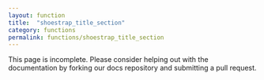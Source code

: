 ```yaml
---
layout: function
title:  "shoestrap_title_section"
category: functions
permalink: functions/shoestrap_title_section
---
```


This page is incomplete. Please consider helping out with the documentation by forking our docs repository and submitting a pull request.